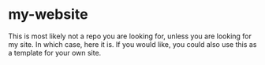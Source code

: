 # my-website
This is most likely not a repo you are looking for, unless you are looking for my site. In which case, here it is.
If you would like, you could also use this as a template for your own site.
